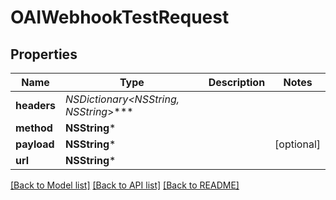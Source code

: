 # OAIWebhookTestRequest

## Properties
Name | Type | Description | Notes
------------ | ------------- | ------------- | -------------
**headers** | **NSDictionary&lt;NSString*, NSString*&gt;*** |  | 
**method** | **NSString*** |  | 
**payload** | **NSString*** |  | [optional] 
**url** | **NSString*** |  | 

[[Back to Model list]](../README#documentation-for-models) [[Back to API list]](../README#documentation-for-api-endpoints) [[Back to README]](../README)


